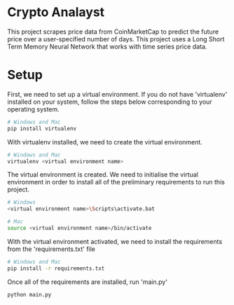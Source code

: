 # Crypto Analayst
This project scrapes price data from CoinMarketCap to predict the future price over a user-specified number of days. This project uses a Long Short Term Memory Neural Network that works with time series price data.
# Setup

First, we need to set up a virtual environment. If you do not have 'virtualenv' installed on your system, follow the steps below corresponding to your operating system.

```bash
# Windows and Mac
pip install virtualenv
```

With virtualenv installed, we need to create the virtual environment.

```bash
# Windows and Mac
virtualenv <virtual environment name>
```

The virtual environment is created. We need to initialise the virtual environment in order to install all of the preliminary requirements to run this project.

```bash
# Windows
<virtual environment name>\Scripts\activate.bat

# Mac
source <virtual environment name>/bin/activate
```

With the virtual environment activated, we need to install the requirements from the 'requirements.txt' file

```bash
# Windows and Mac
pip install -r requirements.txt
```

Once all of the requirements are installed, run 'main.py'

```bash
python main.py
```

